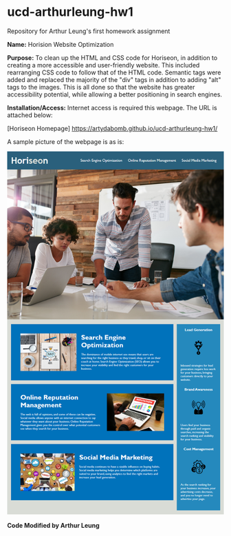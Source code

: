 # ucd-arthurleung-hw1
Repository for Arthur Leung's first homework assignment

<strong>Name:</strong>
Horision Website Optimization

<strong>Purpose:</strong>
To clean up the HTML and CSS code for Horiseon, in addition to creating a more accessible and user-friendly website. This included rearranging CSS code to follow that of the HTML code. Semantic tags were added and replaced the majority of the "div" tags in addition to adding "alt" tags to the images. This is all done so that the website has greater accessibility potential, while allowing a better positioning in search engines. 

<strong>Installation/Access:</strong>
Internet access is required this webpage. The URL is attached below:

[Horiseon Homepage] https://artydabomb.github.io/ucd-arthurleung-hw1/

A sample picture of the webpage is as is:

<img src="./assets/01-html-css-git-homework-demo.png">

<strong>Code Modified by Arthur Leung</strong>




